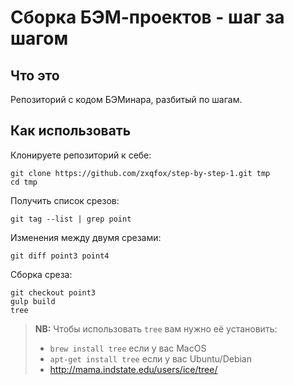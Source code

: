 # Сборка БЭМ-проектов - шаг за шагом

## Что это

Репозиторий с кодом БЭМинара, разбитый по шагам.

## Как использовать

Клонируете репозиторий к себе:

```
git clone https://github.com/zxqfox/step-by-step-1.git tmp
cd tmp
```

Получить список срезов:

```
git tag --list | grep point
```

Изменения между двумя срезами:

```
git diff point3 point4
```

Сборка среза:

```
git checkout point3
gulp build
tree
```

>**NB:** Чтобы использовать `tree` вам нужно её установить:
> - `brew install tree` если у вас MacOS
> - `apt-get install tree` если у вас Ubuntu/Debian
> - http://mama.indstate.edu/users/ice/tree/
